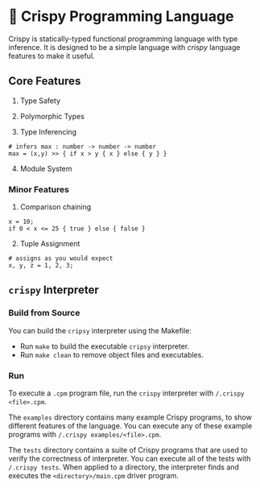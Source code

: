 
# 🥓 Crispy Programming Language

Crispy is statically-typed functional programming language with type inference. It is designed to be a simple language with *crispy* language features to make it useful.

## Core Features

1. Type Safety

2. Polymorphic Types

3. Type Inferencing
```
# infers max : number -> number -> number
max = (x,y) >> { if x > y { x } else { y } }
```

4. Module System

### Minor Features

1. Comparison chaining
```
x = 10;
if 0 < x <= 25 { true } else { false }
```

2. Tuple Assignment
```
# assigns as you would expect
x, y, z = 1, 2, 3;
```

## `crispy` Interpreter

### Build from Source
You can build the `cripsy` interpreter using the Makefile:
- Run `make` to build the executable `cripsy` interpreter. 
- Run `make clean` to remove object files and executables.

### Run
To execute a `.cpm` program file, run the `crispy` interpreter with `/.crispy <file>.cpm`.

The `examples` directory contains many example Crispy programs, to show different features of the language. You can execute any of these example programs with `/.crispy examples/<file>.cpm`.

The `tests` directory contains a suite of Crispy programs that are used to verify the correctness of interpreter. You can execute all of the tests with `/.crispy tests`. When applied to a directory, the interpreter finds and executes the `<directory>/main.cpm` driver program.


